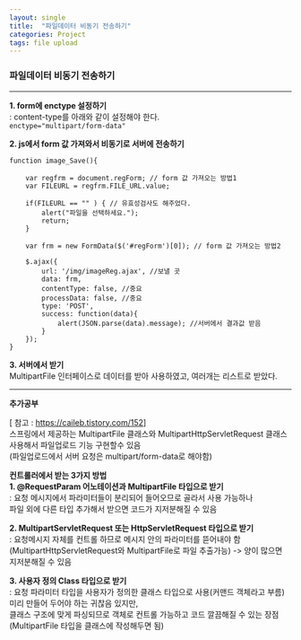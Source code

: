 ```yaml
---
layout: single
title:  "파일데이터 비동기 전송하기"
categories: Project
tags: file upload
---
```

### 파일데이터 비동기 전송하기
***

**1. form에 enctype 설정하기**   
: content-type를 아래와 같이 설정해야 한다.   
```enctype="multipart/form-data"```

**2. js에서 form 값 가져와서 비동기로 서버에 전송하기**   
```
function image_Save(){
	
	var regfrm = document.regForm; // form 값 가져오는 방법1
	var FILEURL = regfrm.FILE_URL.value;
	
	if(FILEURL == "" ) { // 유효성검사도 해주었다.
		alert("파일을 선택하세요.");
		return;		
	}
	
	var frm = new FormData($('#regForm')[0]); // form 값 가져오는 방법2
	
    $.ajax({
        url: '/img/imageReg.ajax', //보낼 곳
        data: frm,
        contentType: false, //중요
        processData: false, //중요
        type: 'POST',
        success: function(data){
			alert(JSON.parse(data).message); //서버에서 결과값 받음
        }
	}); 
}
```

**3. 서버에서 받기**  
MultipartFile 인터페이스로 데이터를 받아 사용하였고, 여러개는 리스트로 받았다.  

***
**추가공부**  

[ 참고 : <https://caileb.tistory.com/152>]    
스프링에서 제공하는 MultipartFile 클래스와 MultipartHttpServletRequest 클래스 사용해서 파일업로드 기능 구현할수 있음  
(파일업로드에서 서버 요청은 multipart/form-data로 해야함)  

**컨트롤러에서 받는 3가지 방법**  
**1. @RequestParam 어노테이션과 MultipartFile 타입으로 받기**  
: 요청 메시지에서 파라미터들이 분리되어 들어오므로 골라서 사용 가능하나  
파일 외에 다른 타입 추가해서 받으면 코드가 지저분해질 수 있음  

**2. MultipartServletRequest 또는 HttpServletRequest 타입으로 받기**  
: 요청메시지 자체를 컨트롤 하므로 메시지 안의 파라미터를 뜯어내야 함  
(MultipartHttpServletRequest와 MultipartFile로 파일 추출가능) -> 양이 많으면 지저분해질 수 있음  

**3. 사용자 정의 Class 타입으로 받기**  
: 요청 파라미터 타입을 사용자가 정의한 클래스 타입으로 사용(커맨드 객체라고 부름)  
미리 만들어 두어야 하는 귀찮음 있지만,  
클래스 구조에 맞게 파싱되므로 객체로 컨트롤 가능하고 코드 깔끔해질 수 있는 장점(MultipartFile 타입을 클래스에 작성해두면 됨)  

